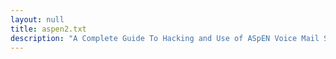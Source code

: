 ```yaml
---
layout: null
title: aspen2.txt
description: "A Complete Guide To Hacking and Use of ASpEN Voice Mail Systems Part II by Caveman (March 27, 1992)"
---
```


